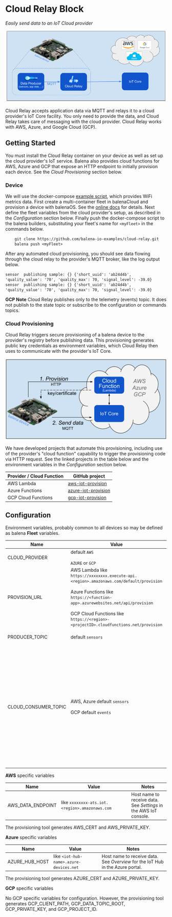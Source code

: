 # Cloud Relay Block

*Easily send data to an IoT Cloud provider*

![Overview](doc/overview.png)

Cloud Relay accepts application data via MQTT and relays it to a cloud provider's IoT Core facility. You only need to provide the data, and Cloud Relay takes care of messaging with the cloud provider. Cloud Relay works with AWS, Azure, and Google Cloud (GCP).

## Getting Started

You must install the Cloud Relay container on your device as well as set up the cloud provider's IoT service. Balena also provides cloud functions for AWS, Azure and GCP that expose an HTTP endpoint to initially provision each device. See the _Cloud Provisioning_ section below.

### Device
We will use the docker-compose [example script](docker-compose.yml), which provides WiFi metrics data. First create a multi-container fleet in balenaCloud and provision a device with balenaOS. See the [online docs](https://www.balena.io/docs/learn/getting-started/raspberrypi3/nodejs/) for details. Next define the fleet variables from the cloud provider's setup, as described in the *Configuration* section below. Finally push the docker-compose script to the balena builders, substituting your fleet's name for `<myFleet>` in the commands below.

```
    git clone https://github.com/balena-io-examples/cloud-relay.git
    balena push <myFleet>
```

After any automated cloud provisioning, you should see data flowing through the cloud relay to the provider's MQTT broker, like the log output below.

```
sensor  publishing sample: {} {'short_uuid': 'ab24d4b', 'quality_value': '70', 'quality_max': 70, 'signal_level': -39.0}
sensor  publishing sample: {} {'short_uuid': 'ab24d4b', 'quality_value': '70', 'quality_max': 70, 'signal_level': -39.0}
```

**GCP Note** Cloud Relay publishes only to the telemetry (events) topic. It does not publish to the state topic or subscribe to the configuration or commands topics.

### Cloud Provisioning

Cloud Relay triggers secure provisioning of a balena device to the provider's registry before publishing data. This provisioning generates public key credentials as environment variables, which Cloud Relay then uses to communicate with the provider's IoT Core.

![Provision-Send](doc/provision-send.png)

We have developed projects that automate this provisioning, including use of the provider's "cloud function" capability to trigger the provisioning code via HTTP request. See the linked projects in the table below and the environment variables in the *Configuration* section below.

| Provider / Cloud Function | GitHub project |
|----------|-------------------|
| AWS Lambda | [aws-iot-provision](https://github.com/balena-io-examples/aws-iot-provision) |
| Azure Functions | [azure-iot-provision](https://github.com/balena-io-examples/azure-iot-provision) |
| GCP Cloud Functions | [gcp-iot-provision](https://github.com/balena-io-examples/gcp-iot-provision) |

## Configuration

Environment variables, probably common to all devices so may be defined as balena **Fleet** variables.

|  Name | Value | Notes |
|-------|-------|-------|
| CLOUD_PROVIDER | default `AWS`<br><br>`AZURE` or `GCP` | |
|  PROVISION_URL   | AWS Lambda like<br>`https://xxxxxxxx.execute-api.<region>.amazonaws.com/default/provision`<br><br>Azure Functions like<br>`https://<function-app>.azurewebsites.net/api/provision`<br><br>GCP Cloud Functions like<br>`https://<region>-<projectID>.cloudfunctions.net/provision` | URL to trigger the provisioning cloud function. See the README for the cloud provisioning projects above for specifics.|
| PRODUCER_TOPIC| default `sensors` | Message topic from data producer |
| CLOUD_CONSUMER_TOPIC| AWS, Azure default `sensors`<br><br>GCP default `events` | Message topic expected by cloud consumer. For Azure `sensors` is the value for the `topic` entry in the `properties` map.<br><br>For GCP, `events` is the default *telemetry* topic. As the docs [describe](https://cloud.google.com/iot/docs/how-tos/mqtt-bridge#publishing_telemetry_events_to_additional_cloud_pubsub_topics), you also may publish to a subfolder like `events/alerts`. |

**AWS** specific variables

|  Name | Value | Notes |
|-------|-------|-------|
| AWS_DATA_ENDPOINT| like `xxxxxxxx-ats.iot.<region>.amazonaws.com                               ` | Host name to receive data. See *Settings* in the AWS IoT console. |

The provisioning tool generates AWS_CERT and AWS_PRIVATE_KEY.

**Azure** specific variables

|  Name | Value | Notes |
|-------|-------|-------|
| AZURE_HUB_HOST | like `<iot-hub-name>.azure-devices.net` | Host name to receive data. See *Overview* for the IoT Hub in the Azure portal. |

The provisioning tool generates AZURE_CERT and AZURE_PRIVATE_KEY.

**GCP** specific variables

No GCP specific variables for configuration. However, the provisioning tool generates GCP_CLIENT_PATH, GCP_DATA_TOPIC_ROOT, GCP_PRIVATE_KEY, and GCP_PROJECT_ID.
